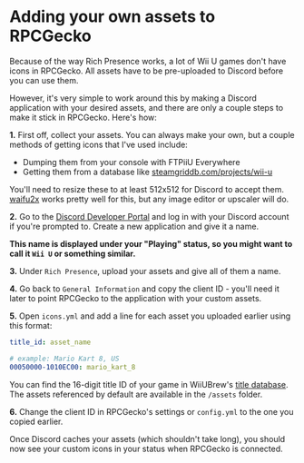 # Adding your own assets to RPCGecko

Because of the way Rich Presence works, a lot of Wii U games don't have icons in RPCGecko. All assets have to be pre-uploaded to Discord before you can use them.

However, it's very simple to work around this by making a Discord application with your desired assets, and there are only a couple steps to make it stick in RPCGecko. Here's how:

**1.** First off, collect your assets. You can always make your own, but a couple methods of getting icons that I've used include:
- Dumping them from your console with FTPiiU Everywhere
- Getting them from a database like [steamgriddb.com/projects/wii-u](https://www.steamgriddb.com/projects/wii-u)

You'll need to resize these to at least 512x512 for Discord to accept them. [waifu2x](https://waifu2x.udp.jp) works pretty well for this, but any image editor or upscaler will do.

**2.** Go to the [Discord Developer Portal](https://discord.com/developers) and log in with your Discord account if you're prompted to. Create a new application and give it a name.

**This name is displayed under your "Playing" status, so you might want to call it `Wii U` or something similar.**

**3.** Under `Rich Presence`, upload your assets and give all of them a name.

**4.** Go back to `General Information` and copy the client ID - you'll need it later to point RPCGecko to the application with your custom assets.

**5.** Open `icons.yml` and add a line for each asset you uploaded earlier using this format:

```yml
title_id: asset_name

# example: Mario Kart 8, US
00050000-1010EC00: mario_kart_8
```

You can find the 16-digit title ID of your game in WiiUBrew's [title database](https://wiiubrew.org/wiki/Title_database). The assets referenced by default are available in the `/assets` folder.

**6.** Change the client ID in RPCGecko's settings or `config.yml` to the one you copied earlier.

Once Discord caches your assets (which shouldn't take long), you should now see your custom icons in your status when RPCGecko is connected.

